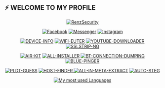 ## ⚡ WELCOME TO MY PROFILE
<p align="center"><a href="[https://avatars0.githubusercontent.com/u/52001009?s=460&u=1292c6a3f7ac594f6e8c8414f433692779be9285&v=4](https://avatars.githubusercontent.com/u/127288610?v=4)" height='195' alt="renzsecurity">
<a href="https://github.com/renzsecurity"><img title="RenzSecurity" src="https://github-readme-stats.vercel.app/api?username=renzsecurity&show_icons=true&include_all_commits=true&theme=gruvbox&cache_seconds=3200"></a>
</p>

<p align="center">
<a href="https://facebook.com/rosselleb"><img title="Facebook" src="https://img.shields.io/badge/Facebook-red?style=for-the-badge&logo=facebook"></a>
<a href="https://m.me/rosselleb"><img title="Messenger" src="https://img.shields.io/badge/Messenger-red?style=for-the-badge&logo=messenger"></a>
<a href="https://www.instagram.com/__renzdev__"><img title="Instagram" src="https://img.shields.io/badge/INSTAGRAM-purple?style=for-the-badge&logo=instagram"></a>

<p align="center">
<a href="https://github.com/mkdirlove/DEVICE-INFO"><img title="DEVICE-INFO" src="https://github-readme-stats.vercel.app/api/pin/?username=mkdirlove&repo=DEVICE-INFO&theme=outrun"></a>
<a href="https://github.com/mkdirlove/WIFI-EUTER"><img title="WIFI-EUTER" src="https://github-readme-stats.vercel.app/api/pin/?username=mkdirlove&repo=WIFI-EUTER&theme=outrun"></a>
<a href="https://github.com/mkdirlove/YOUTUBE-DOWNLOADER"><img title="YOUTUBE-DOWNLOADER" src="https://github-readme-stats.vercel.app/api/pin/?username=mkdirlove&repo=YOUTUBE-DOWNLOADER&theme=outrun"></a>
<a href="https://github.com/mkdirlove/SSLSTRIP-NG"><img title="SSLSTRIP-NG" src="https://github-readme-stats.vercel.app/api/pin/?username=mkdirlove&repo=SSLSTRIP-NG&theme=outrun"></a>
</p>

<p align="center">
<a href="https://github.com/mkdirlove/AIR-KIT"><img title="AIR-KIT" src="https://github-readme-stats.vercel.app/api/pin/?username=mkdirlove&repo=AIR-KIT&theme=outrun"></a>
<a href="https://github.com/mkdirlove/ALL-INSTALLER"><img title="ALL-INSTALLER" src="https://github-readme-stats.vercel.app/api/pin/?username=mkdirlove&repo=ALL-INSTALLER&theme=outrun"></a>
<a href="https://github.com/mkdirlove/BT-CONNECTION-DUMPING"><img title="BT-CONNECTION-DUMPING" src="https://github-readme-stats.vercel.app/api/pin/?username=mkdirlove&repo=BT-CONNECTION-DUMPING&theme=outrun"></a>
<a href="https://github.com/mkdirlove/BLUE-PINGER"><img title="BLUE-PINGER" src="https://github-readme-stats.vercel.app/api/pin/?username=mkdirlove&repo=BLUE-PINGER&theme=outrun"></a>
</p>

<p align="center">
<a href="https://github.com/mkdirlove/PLDT-GUESS"><img title="PLDT-GUESS" src="https://github-readme-stats.vercel.app/api/pin/?username=mkdirlove&repo=PLDT-GUESS&theme=outrun"></a>
<a href="https://github.com/mkdirlove/HOST-FINDER"><img title="HOST-FINDER" src="https://github-readme-stats.vercel.app/api/pin/?username=mkdirlove&repo=HOST-FINDER&theme=outrun"</a>
<a href="https://github.com/mkdirlove/ALL-IN-META-EXTRACT"><img title="ALL-IN-META-EXTRACT" src="https://github-readme-stats.vercel.app/api/pin/?username=mkdirlove&repo=ALL-IN-META-EXTRACT&theme=outrun"></a>
<a href="https://github.com/mkdirlove/AUTO-STEG"><img title="AUTO-STEG" src="https://github-readme-stats.vercel.app/api/pin/?username=mkdirlove&repo=AUTO-STEG&theme=outrun"></a>
</p>

<p align="center">
<a href="https://github.com/renzsecurity/"><img title="My most used Languages" src="https://github-readme-stats.vercel.app/api/top-langs/?username=renzsecurity&layout=pie&theme=yeblu"></a>
</p>
